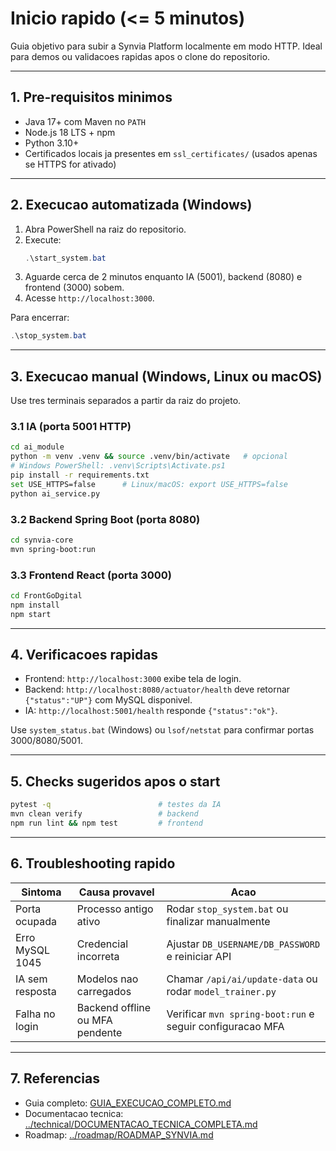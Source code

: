 # Inicio rapido (<= 5 minutos)

Guia objetivo para subir a Synvia Platform localmente em modo HTTP. Ideal para demos ou validacoes rapidas apos o clone do repositorio.

---

## 1. Pre-requisitos minimos
- Java 17+ com Maven no `PATH`
- Node.js 18 LTS + npm
- Python 3.10+
- Certificados locais ja presentes em `ssl_certificates/` (usados apenas se HTTPS for ativado)

---

## 2. Execucao automatizada (Windows)
1. Abra PowerShell na raiz do repositorio.
2. Execute:
   ```powershell
   .\start_system.bat
   ```
3. Aguarde cerca de 2 minutos enquanto IA (5001), backend (8080) e frontend (3000) sobem.
4. Acesse `http://localhost:3000`.

Para encerrar:
```powershell
.\stop_system.bat
```

---

## 3. Execucao manual (Windows, Linux ou macOS)
Use tres terminais separados a partir da raiz do projeto.

### 3.1 IA (porta 5001 HTTP)
```bash
cd ai_module
python -m venv .venv && source .venv/bin/activate   # opcional
# Windows PowerShell: .venv\Scripts\Activate.ps1
pip install -r requirements.txt
set USE_HTTPS=false      # Linux/macOS: export USE_HTTPS=false
python ai_service.py
```

### 3.2 Backend Spring Boot (porta 8080)
```bash
cd synvia-core
mvn spring-boot:run
```

### 3.3 Frontend React (porta 3000)
```bash
cd FrontGoDgital
npm install
npm start
```

---

## 4. Verificacoes rapidas
- Frontend: `http://localhost:3000` exibe tela de login.
- Backend: `http://localhost:8080/actuator/health` deve retornar `{"status":"UP"}` com MySQL disponivel.
- IA: `http://localhost:5001/health` responde `{"status":"ok"}`.

Use `system_status.bat` (Windows) ou `lsof/netstat` para confirmar portas 3000/8080/5001.

---

## 5. Checks sugeridos apos o start
```bash
pytest -q                        # testes da IA
mvn clean verify                 # backend
npm run lint && npm test         # frontend
```

---

## 6. Troubleshooting rapido
| Sintoma | Causa provavel | Acao |
| --- | --- | --- |
| Porta ocupada | Processo antigo ativo | Rodar `stop_system.bat` ou finalizar manualmente |
| Erro MySQL 1045 | Credencial incorreta | Ajustar `DB_USERNAME/DB_PASSWORD` e reiniciar API |
| IA sem resposta | Modelos nao carregados | Chamar `/api/ai/update-data` ou rodar `model_trainer.py` |
| Falha no login | Backend offline ou MFA pendente | Verificar `mvn spring-boot:run` e seguir configuracao MFA |

---

## 7. Referencias
- Guia completo: [GUIA_EXECUCAO_COMPLETO.md](GUIA_EXECUCAO_COMPLETO.md)
- Documentacao tecnica: [../technical/DOCUMENTACAO_TECNICA_COMPLETA.md](../technical/DOCUMENTACAO_TECNICA_COMPLETA.md)
- Roadmap: [../roadmap/ROADMAP_SYNVIA.md](../roadmap/ROADMAP_SYNVIA.md)
